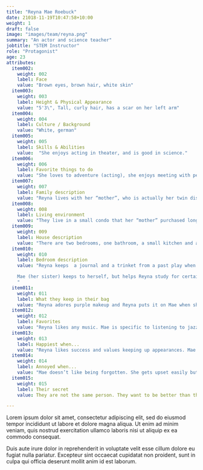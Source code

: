 ```yaml
---
title: "Reyna Mae Roebuck"
date: 21018-11-19T10:47:58+10:00
weight: 1
draft: false
image: "images/team/reyna.png"
summary: "An actor and science teacher"
jobtitle: "STEM Instructor"
role: "Protagonist"
age: 23
attributes:   
  item002:
    weight: 002
    label: Face
    value: "Brown eyes, brown hair, white skin"
  item003:
    weight: 003
    label: Height & Physical Appearance
    value: "5'3\", Tall, curly hair, has a scar on her left arm" 
  item004:
    weight: 004
    label: Culture / Background
    value: "White, german"
  item005:
    weight: 005
    label: Skills & Abilities
    value:  "She enjoys acting in theater, and is good in science."
  item006:
    weight: 006
    label: Favorite things to do
    value: "She loves to adventure (acting), she enjoys meeting with people. Acting is what she does best as posing as a twin and mother"
  item007:
    weight: 007
    label: Family description
    value: "Reyna lives with her “mother”, who is actually her twin disguised"
  item008:
    weight: 008
    label: Living environment
    value: "They live in a small condo that her “mother” purchased long ago, however they actually received the condo as an inheritance from her great aunt and had decided to take her up on the offer to move into it."
  item009:
    weight: 009
    label: House description
    value: "There are two bedrooms, one bathroom, a small kitchen and a living room with a computer in it. They keep their small dog in the “mother’s” room."
  item010:
    weight: 010
    label: Bedroom description
    value: "Reyna keeps  a journal and a trinket from a past play when she had been in high school. She has a picture of a tree that she found at a garage sale and stores a backup food supply in her small closet. 

    Mae (her sister) keeps to herself, but helps Reyna study for certain tests (that she attends) while Reyna focuses on science and such. 
    "
  item011:
    weight: 011
    label: What they keep in their bag
    value: "Reyna adores purple makeup and Reyna puts it on Mae when she has to wear it. Mae is a better dancer but not good at socializing. They keep a duplicate journal that they compare notes on. "
  item012:
    weight: 012
    label: Favorites
    value: "Reyna likes any music. Mae is specific to listening to jazz and swing; anything she can dance to."
  item013:
    weight: 013
    label: Happiest when...
    value: "Reyna likes success and values keeping up appearances. Mae values friendship, but only keeps in contact with her old friends via the internet. She loves to read and programs."
  item014:
    weight: 014
    label: Annoyed when...
    value: "Mae doesn’t like being forgotten. She gets upset easily but blows off steam in her room with her dog. She enjoys math. "
  item015:
    weight: 015
    label: Their secret
    value: They are not the same person. They want to be better than the men around them.

---
```


Lorem ipsum dolor sit amet, consectetur adipiscing elit, sed do eiusmod tempor incididunt ut labore et dolore magna aliqua. Ut enim ad minim veniam, quis nostrud exercitation ullamco laboris nisi ut aliquip ex ea commodo consequat.

Duis aute irure dolor in reprehenderit in voluptate velit esse cillum dolore eu fugiat nulla pariatur. Excepteur sint occaecat cupidatat non proident, sunt in culpa qui officia deserunt mollit anim id est laborum.
